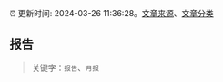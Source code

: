 :alarm_clock: 更新时间: 2024-03-26 11:36:28。[文章来源](/README.md)、[文章分类](/TAGS.md)

## 报告


> 关键字：`报告`、`月报`




